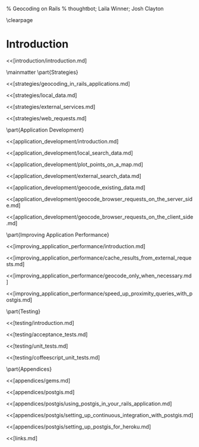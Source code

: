 % Geocoding on Rails
% thoughtbot; Laila Winner; Josh Clayton

\clearpage

# Introduction

<<[introduction/introduction.md]

\mainmatter
\part{Strategies}

<<[strategies/geocoding_in_rails_applications.md]

<<[strategies/local_data.md]

<<[strategies/external_services.md]

<<[strategies/web_requests.md]

\part{Application Development}

<<[application_development/introduction.md]

<<[application_development/local_search_data.md]

<<[application_development/plot_points_on_a_map.md]

<<[application_development/external_search_data.md]

<<[application_development/geocode_existing_data.md]

<<[application_development/geocode_browser_requests_on_the_server_side.md]

<<[application_development/geocode_browser_requests_on_the_client_side.md]

\part{Improving Application Performance}

<<[improving_application_performance/introduction.md]

<<[improving_application_performance/cache_results_from_external_requests.md]

<<[improving_application_performance/geocode_only_when_necessary.md]

<<[improving_application_performance/speed_up_proximity_queries_with_postgis.md]

\part{Testing}

<<[testing/introduction.md]

<<[testing/acceptance_tests.md]

<<[testing/unit_tests.md]

<<[testing/coffeescript_unit_tests.md]

\part{Appendices}

<<[appendices/gems.md]

<<[appendices/postgis.md]

<<[appendices/postgis/using_postgis_in_your_rails_application.md]

<<[appendices/postgis/setting_up_continuous_integration_with_postgis.md]

<<[appendices/postgis/setting_up_postgis_for_heroku.md]

<<[links.md]
